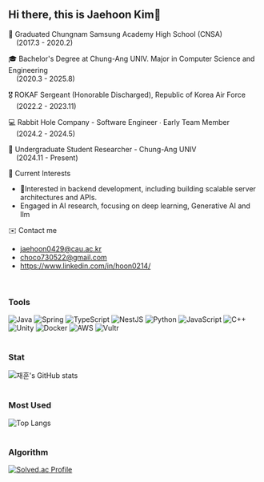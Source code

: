 ## Hi there, this is Jaehoon Kim👋

🏫 Graduated Chungnam Samsung Academy High School (CNSA)  
    (2017.3 - 2020.2)

🎓 Bachelor's Degree at Chung-Ang UNIV. Major in Computer Science and Engineering  
    (2020.3 - 2025.8)  

🎖️ ROKAF Sergeant (Honorable Discharged), Republic of Korea Air Force  
    (2022.2 - 2023.11)  

💻 Rabbit Hole Company - Software Engineer ∙ Early Team Member  
    (2024.2 - 2024.5)  

🔬 Undergraduate Student Researcher - Chung-Ang UNIV  
    (2024.11 - Present)  

🌟 Current Interests  
   - Interested in backend development, including building scalable server architectures and APIs.
   - Engaged in AI research, focusing on deep learning, Generative AI and llm  
     
✉️ Contact me
   - jaehoon0429@cau.ac.kr
   - choco730522@gmail.com
   - https://www.linkedin.com/in/hoon0214/
<br>

### Tools  
![Java](https://img.shields.io/badge/Java-FF7800?style=for-the-badge&logo=Java&logoColor=white)
![Spring](https://img.shields.io/badge/Spring-6DB33F?style=for-the-badge&logo=spring&logoColor=white)
![TypeScript](https://img.shields.io/badge/TypeScript-3178C6?style=for-the-badge&logo=TypeScript&logoColor=white)
![NestJS](https://img.shields.io/badge/nestjs-E0234E?style=for-the-badge&logo=nestjs&logoColor=white)
![Python](https://img.shields.io/badge/Python-3776AB?style=for-the-badge&logo=Python&logoColor=white)
![JavaScript](https://img.shields.io/badge/Javascript-F7DF1E?style=for-the-badge&logo=Javascript&logoColor=white)
![C++](https://img.shields.io/badge/C++-00599C?style=for-the-badge&logo=C++&logoColor=white)
![Unity](https://img.shields.io/badge/Unity-000000?style=for-the-badge&logo=Unity&logoColor=white)
![Docker](https://img.shields.io/badge/Docker-2496ED?style=for-the-badge&logo=Docker&logoColor=white)
![AWS](https://img.shields.io/badge/AWS-232F3E?style=for-the-badge&logo=Amazon-AWS&logoColor=white)
![Vultr](https://img.shields.io/badge/Vultr-007BFC?style=for-the-badge&logo=vultr&logoColor=white)
<br><br>

### Stat
![재훈's GitHub stats](https://github-readme-stats.vercel.app/api?username=JHoon0214&show_icons=true&theme=highcontrast)
<br/><br/>

### Most Used
![Top Langs](https://github-readme-stats.vercel.app/api/top-langs/?username=JHoon0214&layout=compact&theme=highcontrast)
<br/><br/>

### Algorithm
[![Solved.ac Profile](http://mazassumnida.wtf/api/v2/generate_badge?boj=jaehoon0429)](https://solved.ac/jaehoon0429/)
